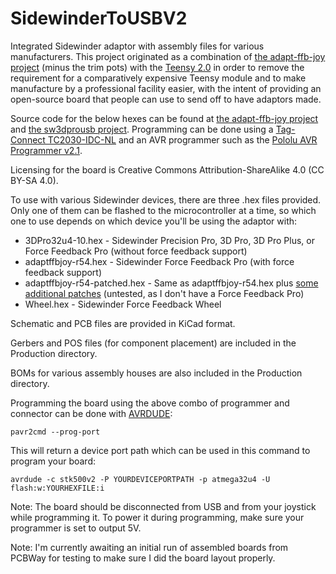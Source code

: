 # SidewinderToUSBV2
Integrated Sidewinder adaptor with assembly files for various manufacturers.  This project originated as a combination of [the adapt-ffb-joy project](https://github.com/tloimu/adapt-ffb-joy) (minus the trim pots) with the [Teensy 2.0](https://www.pjrc.com/teensy/schematic.html) in order to remove the requirement for a comparatively expensive Teensy module and to make manufacture by a professional facility easier, with the intent of providing an open-source board that people can use to send off to have adaptors made.

Source code for the below hexes can be found at [the adapt-ffb-joy project](https://github.com/tloimu/adapt-ffb-joy) and [the sw3dprousb project](https://code.google.com/archive/p/sw3dprousb/).  Programming can be done using a [Tag-Connect TC2030-IDC-NL](https://www.tag-connect.com/product/tc2030-idc-nl) and an AVR programmer such as the [Pololu AVR Programmer v2.1](https://www.pololu.com/product/3172).

Licensing for the board is Creative Commons Attribution-ShareAlike 4.0 (CC BY-SA 4.0).

To use with various Sidewinder devices, there are three .hex files provided.  Only one of them can be flashed to the microcontroller at a time, so which one to use depends on which device you'll be using the adaptor with:

- 3DPro32u4-10.hex - Sidewinder Precision Pro, 3D Pro, 3D Pro Plus, or Force Feedback Pro (without force feedback support)
- adaptffbjoy-r54.hex - Sidewinder Force Feedback Pro (with force feedback support)
- adaptffbjoy-r54-patched.hex - Same as adaptffbjoy-r54.hex plus [some additional patches](https://github.com/Kreeblah/adapt-ffb-joy) (untested, as I don't have a Force Feedback Pro)
- Wheel.hex - Sidewinder Force Feedback Wheel

Schematic and PCB files are provided in KiCad format.

Gerbers and POS files (for component placement) are included in the Production directory.

BOMs for various assembly houses are also included in the Production directory.

Programming the board using the above combo of programmer and connector can be done with [AVRDUDE](https://www.nongnu.org/avrdude/):

    pavr2cmd --prog-port

This will return a device port path which can be used in this command to program your board:

    avrdude -c stk500v2 -P YOURDEVICEPORTPATH -p atmega32u4 -U flash:w:YOURHEXFILE:i

Note: The board should be disconnected from USB and from your joystick while programming it.  To power it during programming, make sure your programmer is set to output 5V.

Note: I'm currently awaiting an initial run of assembled boards from PCBWay for testing to make sure I did the board layout properly.